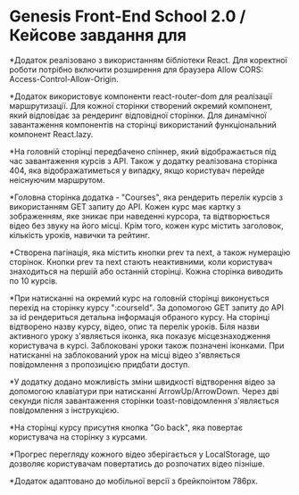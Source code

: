 Genesis Front-End School 2.0 / Кейсове завдання для 
===================================================

*Додаток реалізовано з використанням бібліотеки React. Для коректної роботи потрібно включити розширення для браузера Allow CORS: Access-Control-Allow-Origin.

*Додаток використовує компоненти react-router-dom для реалізації маршрутизації. Для кожної сторінки створений окремий компонент, який відповідає за рендеринг відповідної сторінки. 
Для динамічної завантаження компонентів на сторінці використаний функціональний компонент React.lazy.

*На головній сторінці передбачено спіннер, який відображається під час завантаження курсів з API. Також у додатку реалізована сторінка 404, яка відображатиметься у випадку, якщо користувач перейде неіснуючим маршрутом.

*Головна сторінка додатка - "Courses", яка рендерить перелік курсів з використанням GET запиту до API. Кожен курс має картку з зображенням, яке зникає при наведенні курсора, та відтворюється відео без звуку на його місці. Крім того, кожен курс містить заголовок, кількість уроків, навички та рейтинг.

*Створена пагінація, яка містить кнопки prev та next, а також нумерацію сторінок. Кнопки prev та next стають неактивними, коли користувач знаходиться на першій або останній сторінці. Кожна сторінка виводить по 10 курсів.

*При натисканні на окремий курс на головній сторінці виконується перехід на сторінку курсу ":courseId". За допомогою GET запиту до API за id рендериться детальна інформація обраного курсу. На сторінці відтворено назву курсу, відео, опис та перелік уроків. Біля назви активного уроку з'являється іконка, яка показує місцезнаходження користувача в курсі. Заблоковані уроки також позначені іконками. При натисканні на заблокований урок на місці відео з'являється повідомлення з пропозицією придбати доступ.

*У додатку додано можливість зміни швидкості відтворення відео за допомогою клавіатури при натисканні ArrowUp/ArrowDown. Через дві секунди після завантаження сторінки toast-повідомлення з'являється повідомлення з інструкцією.

*На сторінці курсу присутня кнопка "Go back", яка повертає користувача на сторінку з курсами.

*Прогрес перегляду кожного відео зберігається у LocalStorage, що дозволяє користувачам повертатись до розпочатих відео пізніше.

*Додаток  адаптовано до мобільної версії з брейкпоінтом 786px.
